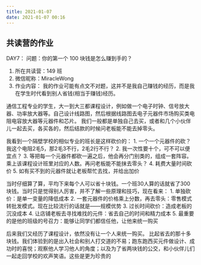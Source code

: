 ```yaml
---
title: 2021-01-07
date: 2021-01-07 00:16
---
```


## 共读营的作业  
DAY7：
问题：你的第一个 100 块钱是怎么赚到手的？

1. 所在共读营：149 班
2. 微信昵称：MiracleWong
3. 作业内容：
我的作业可能有点文不对题，这并不是我自己赚钱的经历，而是我在学生时代看到别人省钱(相当于赚钱)经历。

通信工程专业的学生，大一到大三都课程设计，例如做一个电子时钟、信号放大器、功率放大器等。自己设计线路图，然后根据线路图去电子元器件市场购买类电阻电容放大器等元器件和芯片。
我们一般都是单独自己去买，或者和几个小伙伴儿一起去买，各买各的，然后结款的时候问老板能不能去掉零头。

我看到一个隔壁学校的相似专业的班长是这样砍价的：
	1. 一个一个元器件的砍？我这个电阻2毛5，那2毛3不行，2毛2行不行？
	2. 我一次性要十个，可不可以便宜点？
	3. 等把每一个元器件都砍一遍之后，他会再分门别类的，组成一套阵容。乘上该课程设计班里对应的人数。再问老板能不能抹去零头？
	4. 耗费大量时间砍价
	5. 如有买不到的元器件就让老板帮忙去找，并给出加价

当时仔细算了算，平均下来每个人可以省十块钱。一个班30人算的话就省了300块钱。当时只是觉得别人厉害，并不了解一些原理和技巧，现在看来：
	1. 单独砍价：是单一变量的降低成本
	2. 一套元器件的价格乘上分数，再去零头：零售模式转批发模式。现在比较流行的话就是——规模优势
	3. 过长时间砍价：造成老板的沉没成本
	4. 让店铺老板去寻找难找的元件：省去自己的时间和精力成本
	5. 最重要的是他的班级的号召力：能够让同学们都信任他，让他来统一购买

后来我们又经历了课程设计，依然没有让一个人来统一购买。
比起省去的那十多块钱。我们体验到的是出入社会和别人打交道的不易；跑东跑西买元件做设计、成功时的喜悦；观察他人学习他人的角度；以及为了省两块钱的公交，和小伙伴儿们一起走回学校的欢声笑语。这些是更为珍贵的
